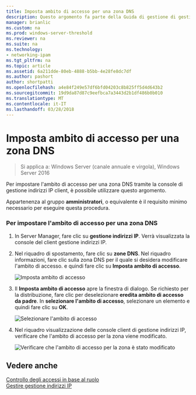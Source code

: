 ```yaml
---
title: Imposta ambito di accesso per una zona DNS
description: Questo argomento fa parte della Guida di gestione di gestione indirizzi IP (IPAM) in Windows Server 2016.
manager: brianlic
ms.custom: na
ms.prod: windows-server-threshold
ms.reviewer: na
ms.suite: na
ms.technology:
- networking-ipam
ms.tgt_pltfrm: na
ms.topic: article
ms.assetid: 6a211dde-80eb-4888-b5bb-4e28fe8dc7df
ms.author: pashort
author: shortpatti
ms.openlocfilehash: a4e84f249e57df6bfd04203c8b825ff5d4d643b2
ms.sourcegitcommit: 19d9da87d87c9eefbca7a3443d2b1df486b0b010
ms.translationtype: MT
ms.contentlocale: it-IT
ms.lasthandoff: 03/28/2018
---
```

# <a name="set-access-scope-for-a-dns-zone"></a>Imposta ambito di accesso per una zona DNS

>Si applica a: Windows Server (canale annuale e virgola), Windows Server 2016

Per impostare l'ambito di accesso per una zona DNS tramite la console di gestione indirizzi IP client, è possibile utilizzare questo argomento.  
  
Appartenenza al gruppo **amministratori**, o equivalente è il requisito minimo necessario per eseguire questa procedura.  
  
### <a name="to-set-the-access-scope-for-a-dns-zone"></a>Per impostare l'ambito di accesso per una zona DNS  
  
1.  In Server Manager, fare clic su **gestione indirizzi IP**. Verrà visualizzata la console del client gestione indirizzi IP.  
  
2.  Nel riquadro di spostamento, fare clic su **zone DNS**. Nel riquadro informazioni, fare clic sulla zona DNS per il quale si desidera modificare l'ambito di accesso. e quindi fare clic su **Imposta ambito di accesso**.  
  
    ![Imposta ambito di accesso](../../media/Set-Access-Scope-for-a-DNS-Zone/ipam_SetAccessScopeOfZone_02.jpg)  
  
3.  Il **Imposta ambito di accesso** apre la finestra di dialogo. Se richiesto per la distribuzione, fare clic per deselezionare **eredita ambito di accesso da padre**. In **selezionare l'ambito di accesso**, selezionare un elemento e quindi fare clic su **OK**.  
  
    ![Selezionare l'ambito di accesso](../../media/Set-Access-Scope-for-a-DNS-Zone/ipam_SetAccessScopeOfZone_03.jpg)  
  
4.  Nel riquadro visualizzazione delle console client di gestione indirizzi IP, verificare che l'ambito di accesso per la zona viene modificato.  
  
    ![Verificare che l'ambito di accesso per la zona è stato modificato](../../media/Set-Access-Scope-for-a-DNS-Zone/ipam_SetAccessScopeOfZone_04.jpg)  
  
## <a name="see-also"></a>Vedere anche  
[Controllo degli accessi in base al ruolo](Role-based-Access-Control.md)  
[Gestire gestione indirizzi IP](Manage-IPAM.md)  
  


